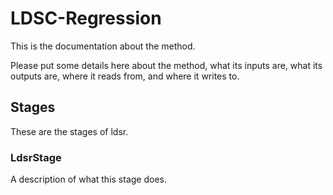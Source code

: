 # LDSC-Regression

This is the documentation about the method.

Please put some details here about the method, what its inputs are, what its
outputs are, where it reads from, and where it writes to.

## Stages

These are the stages of ldsr.

### LdsrStage

A description of what this stage does.
